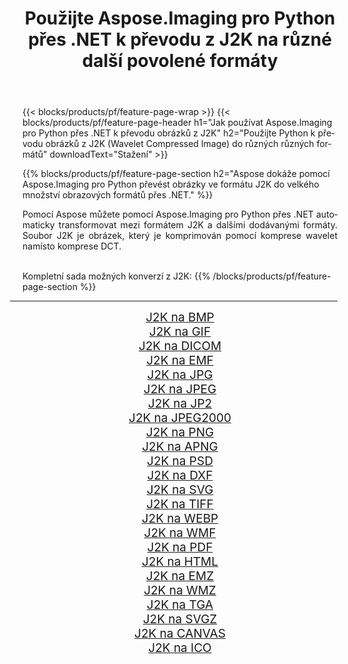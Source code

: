 ﻿---
title: Použijte Aspose.Imaging pro Python přes .NET k převodu z J2K na různé další povolené formáty 
weight: 3920
url: /cs/python-net/conversion/from/j2k/ 
lang: cs
langdirlevel: 2
locales: zh-hans,ja,it,ru,de,es,fr,nl,id,lt,pl,pt,vi,tr,ko,zh-hant,ar,hi,th,sv,cs,uk,he
description: Pomocí Aspose.Imaging pro Python přes .NET můžete rychle transformovat z J2K(Wavelet Compressed Image) do různých formátů.
---

{{< blocks/products/pf/feature-page-wrap >}}
{{< blocks/products/pf/feature-page-header h1="Jak používat Aspose.Imaging pro Python přes .NET k převodu obrázků z J2K" h2="Použijte Python k převodu obrázků z J2K (Wavelet Compressed Image) do různých různých formátů" downloadText="Stažení" >}}


{{% blocks/products/pf/feature-page-section  h2="Aspose dokáže pomocí Aspose.Imaging pro Python převést obrázky ve formátu J2K do velkého množství obrazových formátů přes .NET." %}}
<p align=justify>Pomocí Aspose můžete pomocí Aspose.Imaging pro Python přes .NET automaticky transformovat mezi formátem J2K a dalšími dodávanými formáty. Soubor J2K je obrázek, který je komprimován pomocí komprese wavelet namísto komprese DCT.</p>
<br/>
Kompletní sada možných konverzí z J2K:
{{% /blocks/products/pf/feature-page-section %}}
<div class="container-fluid productfamilypage bg-gray">
    <div class="convertypes bg-gray agp-content section">
        <div class="container">
		<hr style="margin-left:-20px;"/>
		<div class="row other-converters" style="gap: 10px;font-size: 19px;text-align:center;">
		    <div class='col-md-2 other-converter remove-lp remove-rp'><a href="/imaging/cs/python-net/conversion/j2k-to-bmp/" style="padding:15px;">J2K na BMP</a></div><div class='col-md-2 other-converter remove-lp remove-rp'><a href="/imaging/cs/python-net/conversion/j2k-to-gif/" style="padding:15px;">J2K na GIF</a></div><div class='col-md-2 other-converter remove-lp remove-rp'><a href="/imaging/cs/python-net/conversion/j2k-to-dicom/" style="padding:15px;">J2K na DICOM</a></div><div class='col-md-2 other-converter remove-lp remove-rp'><a href="/imaging/cs/python-net/conversion/j2k-to-emf/" style="padding:15px;">J2K na EMF</a></div><div class='col-md-2 other-converter remove-lp remove-rp'><a href="/imaging/cs/python-net/conversion/j2k-to-jpg/" style="padding:15px;">J2K na JPG</a></div><div class='col-md-2 other-converter remove-lp remove-rp'><a href="/imaging/cs/python-net/conversion/j2k-to-jpeg/" style="padding:15px;">J2K na JPEG</a></div><div class='col-md-2 other-converter remove-lp remove-rp'><a href="/imaging/cs/python-net/conversion/j2k-to-jp2/" style="padding:15px;">J2K na JP2</a></div><div class='col-md-2 other-converter remove-lp remove-rp'><a href="/imaging/cs/python-net/conversion/j2k-to-jpeg2000/" style="padding:15px;">J2K na JPEG2000</a></div><div class='col-md-2 other-converter remove-lp remove-rp'><a href="/imaging/cs/python-net/conversion/j2k-to-png/" style="padding:15px;">J2K na PNG</a></div><div class='col-md-2 other-converter remove-lp remove-rp'><a href="/imaging/cs/python-net/conversion/j2k-to-apng/" style="padding:15px;">J2K na APNG</a></div><div class='col-md-2 other-converter remove-lp remove-rp'><a href="/imaging/cs/python-net/conversion/j2k-to-psd/" style="padding:15px;">J2K na PSD</a></div><div class='col-md-2 other-converter remove-lp remove-rp'><a href="/imaging/cs/python-net/conversion/j2k-to-dxf/" style="padding:15px;">J2K na DXF</a></div><div class='col-md-2 other-converter remove-lp remove-rp'><a href="/imaging/cs/python-net/conversion/j2k-to-svg/" style="padding:15px;">J2K na SVG</a></div><div class='col-md-2 other-converter remove-lp remove-rp'><a href="/imaging/cs/python-net/conversion/j2k-to-tiff/" style="padding:15px;">J2K na TIFF</a></div><div class='col-md-2 other-converter remove-lp remove-rp'><a href="/imaging/cs/python-net/conversion/j2k-to-webp/" style="padding:15px;">J2K na WEBP</a></div><div class='col-md-2 other-converter remove-lp remove-rp'><a href="/imaging/cs/python-net/conversion/j2k-to-wmf/" style="padding:15px;">J2K na WMF</a></div><div class='col-md-2 other-converter remove-lp remove-rp'><a href="/imaging/cs/python-net/conversion/j2k-to-pdf/" style="padding:15px;">J2K na PDF</a></div><div class='col-md-2 other-converter remove-lp remove-rp'><a href="/imaging/cs/python-net/conversion/j2k-to-html/" style="padding:15px;">J2K na HTML</a></div><div class='col-md-2 other-converter remove-lp remove-rp'><a href="/imaging/cs/python-net/conversion/j2k-to-emz/" style="padding:15px;">J2K na EMZ</a></div><div class='col-md-2 other-converter remove-lp remove-rp'><a href="/imaging/cs/python-net/conversion/j2k-to-wmz/" style="padding:15px;">J2K na WMZ</a></div><div class='col-md-2 other-converter remove-lp remove-rp'><a href="/imaging/cs/python-net/conversion/j2k-to-tga/" style="padding:15px;">J2K na TGA</a></div><div class='col-md-2 other-converter remove-lp remove-rp'><a href="/imaging/cs/python-net/conversion/j2k-to-svgz/" style="padding:15px;">J2K na SVGZ</a></div><div class='col-md-2 other-converter remove-lp remove-rp'><a href="/imaging/cs/python-net/conversion/j2k-to-canvas/" style="padding:15px;">J2K na CANVAS</a></div><div class='col-md-2 other-converter remove-lp remove-rp'><a href="/imaging/cs/python-net/conversion/j2k-to-ico/" style="padding:15px;">J2K na ICO</a></div>
                </div>
        </div>
    </div>
</div>
<br/>

